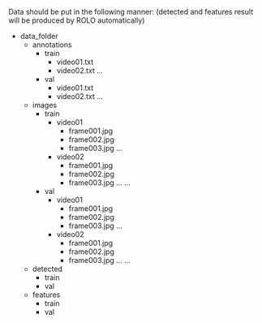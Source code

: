 Data should be put in the following manner: (detected and features result will be produced by ROLO automatically)
 - data_folder
    - annotations
        - train
            - video01.txt
            - video02.txt
            ...
        - val
            - video01.txt
            - video02.txt
            ...
    - images
        - train
            - video01
                - frame001.jpg
                - frame002.jpg
                - frame003.jpg
                ...
            - video02
                - frame001.jpg
                - frame002.jpg
                - frame003.jpg
                ...
            ...
        - val
            - video01
                - frame001.jpg
                - frame002.jpg
                - frame003.jpg
                ...
            - video02
                - frame001.jpg
                - frame002.jpg
                - frame003.jpg
                ...
            ...        
    - detected
        - train
        - val
    - features
        - train
        - val